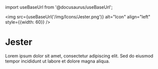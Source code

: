 import useBaseUrl from '@docusaurus/useBaseUrl';

<img src={useBaseUrl('/img/Icons/Jester.png')} alt="Icon" align="left" style={{width: 60}} />
# Jester

Lorem ipsum dolor sit amet, consectetur adipiscing elit. Sed do eiusmod tempor incididunt ut labore et dolore magna aliqua.
